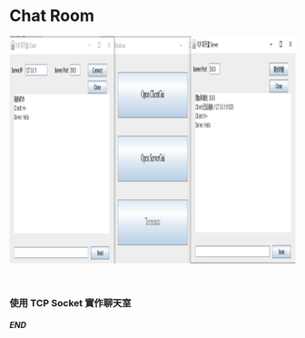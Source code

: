 # Chat Room

<p align="center">
    <img height="400px" src="https://raw.githubusercontent.com/alsk1369854/ChatRoom/master/images/demo_img.png"/>
</p>

<br>

### 使用 TCP Socket 實作聊天室

#### _END_